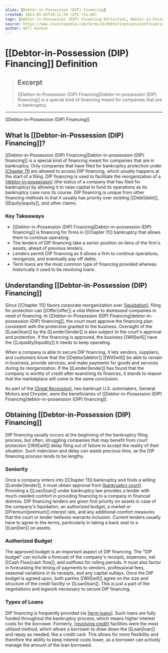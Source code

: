 ```yaml
---
alias: [Debtor-in-Possession (DIP) Financing]
created: 2021-03-02T19:11:29 (UTC +11:00)
tags: [Debtor-in-Possession (DIP) Financing Definition, Debtor-in-Possession (DIP) Financing]
source: https://www.investopedia.com/terms/d/debtorinpossessionfinancing.asp
author: Will Kenton
---
```


# [[Debtor-in-Possession (DIP) Financing]] Definition

> ## Excerpt
> [[Debtor-in-Possession (DIP) Financing|Debtor-in-possession (DIP) financing]] is a special kind of financing meant for companies that are in bankruptcy.

---

[[Debtor-in-Possession (DIP) Financing]]
## What Is [[Debtor-in-Possession (DIP) Financing]]?

[[Debtor-in-Possession (DIP) Financing|Debtor-in-possession (DIP) financing]] is a special kind of financing meant for companies that are in bankruptcy. Only companies that have filed for bankruptcy protection under [[Chapter 11]](https://www.investopedia.com/terms/c/chapter11.asp) are allowed to access DIP financing, which usually happens at the start of a filing. DIP financing is used to facilitate the reorganization of a [[debtor-in-possession]](https://www.investopedia.com/terms/d/debtorinpossession.asp) (the status of a company that has filed for bankruptcy) by allowing it to raise capital to fund its operations as its bankruptcy case runs its course. DIP financing is unique from other financing methods in that it usually has priority over existing [[Debt|debt]], [[Equity|equity]], and other claims. 

### Key Takeaways

-   [[Debtor-in-Possession (DIP) Financing|Debtor-in-possession (DIP) financing]] is financing for firms in [[Chapter 11]] bankruptcy that allows them to continue operating.
-   The lenders of DIP financing take a senior position on liens of the firm's assets, ahead of previous lenders.
-   Lenders permit DIP financing as it allows a firm to continue operations, reorganize, and eventually pay off debts.
-   Term loans are the most common type of financing provided whereas historically it used to be revolving loans.

## Understanding [[Debtor-in-Possession (DIP) Financing]]

Since [[Chapter 11]] favors corporate reorganization over [[liquidation]](https://www.investopedia.com/terms/l/liquidation.asp), filing for protection can [[Offer|offer]] a vital lifeline to distressed companies in need of financing. In [[Debtor-in-Possession (DIP) Financing|debtor-in-possession (DIP) financing]], the court must approve the financing plan consistent with the protection granted to the business. Oversight of the [[Loan|loan]] by the [[Lender|lender]] is also subject to the court's approval and protection. If the financing is approved, the business [[Will|will]] have the [[Liquidity|liquidity]] it needs to keep operating.

When a company is able to secure DIP financing, it lets vendors, suppliers, and customers know that the [[Debtor|debtor]] [[Will|will]] be able to remain in business, provide services, and make payments for goods and services during its reorganization. If the [[Lender|lender]] has found that the company is worthy of credit after examining its finances, it stands to reason that the marketplace will come to the same conclusion.

As part of the [[Great Recession]](https://www.investopedia.com/terms/g/great-recession.asp), two bankrupt U.S. automakers, General Motors and Chrysler, were the beneficiaries of [[Debtor-in-Possession (DIP) Financing|debtor-in-possession (DIP) financing]].

## Obtaining [[Debtor-in-Possession (DIP) Financing]]

DIP financing usually occurs at the beginning of the bankruptcy filing process, but often, struggling companies that may benefit from court protection [[Will|will]] delay filing out of failure to accept the reality of their situation. Such indecision and delay can waste precious time, as the DIP financing process tends to be lengthy.

### Seniority

Once a company enters into [[Chapter 11]] bankruptcy and finds a willing [[Lender|lender]], it must obtain approval from [[bankruptcy court]](https://www.investopedia.com/terms/b/bankruptcy-court.asp). Providing a [[Loan|loan]] under bankruptcy law provides a lender with much-needed comfort in providing financing to a company in financial distress. DIP financing lenders are given first priority on assets in case of the company's liquidation, an authorized budget, a market or [[Premium|premium]] interest rate, and any additional comfort measures that the court or lender believes warrants inclusion. Current lenders usually have to agree to the terms, particularly in taking a back seat to a [[Lien|lien]] on assets.

### Authorized Budget

The approved budget is an important aspect of DIP financing. The "DIP budget" can include a forecast of the company's receipts, expenses, net [[Cash Flow|cash flow]], and outflows for rolling periods. It must also factor in forecasting the timing of payments to vendors, professional fees, seasonal variations in its receipts, and any capital outlays. Once the DIP budget is agreed upon, both parties [[Will|will]] agree on the size and structure of the credit facility or [[Loan|loan]]. This is just a part of the negotiations and legwork necessary to secure DIP financing.

### Types of Loans

DIP financing is frequently provided via [[term loans]](https://www.investopedia.com/terms/t/termloan.asp). Such loans are fully funded throughout the bankruptcy process, which means higher interest costs for the borrower. Formerly, [[revolving credit]](https://www.investopedia.com/terms/r/revolvingcredit.asp) facilities were the most utilized method, which allows a borrower to draw down the [[Loan|loan]] and repay as needed; like a credit card. This allows for more flexibility and therefore the ability to keep interest costs lower, as a borrower can actively manage the amount of the loan borrowed.
